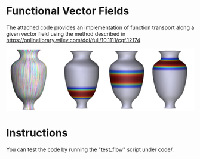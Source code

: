 # Functional Vector Fields

The attached code provides an implementation of function transport along a given vector field using the method described in
https://onlinelibrary.wiley.com/doi/full/10.1111/cgf.12174

![Alt text](images/fvf_code_img_hr.png?raw=true "Teaser")

# Instructions

You can test the code by running the "test_flow" script under code/.
